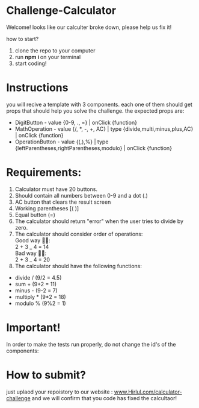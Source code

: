 # Challenge-Calculator

Welcome!
looks like our calculter broke down, please help us fix it!

how to start?

1. clone the repo to your computer
2. run <b> npm i </b> on your terminal
3. start coding!

# Instructions

you will recive a template with 3 components. each one of them should get props that should help you solve the challenge.
the expected props are:

- DigitButton - value {0-9, ., =} | onClick {function}
- MathOperation - value {/, \*, -, +, AC} | type {divide,multi,minus,plus,AC} | onClick {function}
- OperationButton - value {(,),%} | type {leftParentheses,rightParentheses,modulo} | onClick {function}

# Requirements:

1. Calculator must have 20 buttons.
2. Should contain all numbers between 0-9 and a dot (.)
3. AC button that clears the result screen
4. Working parentheses [( )]
5. Equal button (=)
6. The calculator should return "error" when the user tries to divide by zero.
7. The calculator should consider order of operations: </br>
   Good way 👍🏿: </br>
   2 + 3 _ 4 = 14 </br>
   Bad way 👎🏿: </br>
   2 + 3 _ 4 = 20 </br>
8. The calculator should have the following functions: </br>

- divide / (9/2 = 4.5)
- sum + (9+2 = 11)
- minus - (9-2 = 7)
- multiply * (9*2 = 18)
- modulo % (9%2 = 1)

# Important!

In order to make the tests run properly, do not change the id's of the components:

# How to submit?

just uplaod your repoistory to our website : www.Hirlul.com/calculator-challenge
and we will confirm that you code has fixed the calcultaor!
